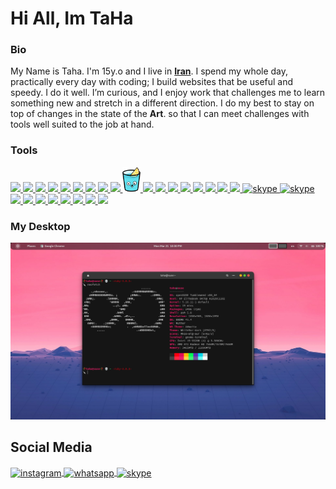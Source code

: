 # Hi All, Im TaHa

### Bio
My Name is Taha. I'm 15y.o and I live in [**Iran**](https://en.wikipedia.org/wiki/Iran). I spend my whole day, practically every day with coding;
I build websites that be useful and speedy. I do it well.
I’m curious, and I enjoy work that challenges me to learn something new and stretch in a different direction.
I do my best to stay on top of changes in the state of the **Art**. so that I can meet challenges with tools well suited to the job at hand.

### Tools
<a href="https://www.javascript.com">
    <img src="https://upload.wikimedia.org/wikipedia/commons/thumb/9/99/Unofficial_JavaScript_logo_2.svg/2048px-Unofficial_JavaScript_logo_2.svg.png" with="40" height="40"/>
</a>
<a href="https://www.typescriptlang.org/">
    <img src="https://iconape.com/wp-content/png_logo_vector/typescript.png" with="40" height="40"/>
</a>
<a href="https://vuejs.org/">
    <img src="https://upload.wikimedia.org/wikipedia/commons/thumb/9/95/Vue.js_Logo_2.svg/2367px-Vue.js_Logo_2.svg.png" with="40" height="40"/>
</a>
</a>
<a href="https://nuxtjs.org/">
    <img src="https://upload.wikimedia.org/wikipedia/commons/thumb/a/ae/Nuxt_logo.svg/1200px-Nuxt_logo.svg.png" with="40" height="40"/>
</a>
<a href="https://reactjs.org/">
    <img src="https://upload.wikimedia.org/wikipedia/commons/thumb/a/a7/React-icon.svg/2300px-React-icon.svg.png" with="40" height="40"/>
</a>
<a href="https://graphql.org/">
    <img src="https://cdn.worldvectorlogo.com/logos/nodejs-icon.svg" with="40" height="40"/>
</a>
<a href="https://mochajs.org/">
    <img src="https://cdn.freebiesupply.com/logos/large/2x/mocha-1-logo-png-transparent.png" with="40" height="40"/>
</a>
<a href="https://graphql.org/">
    <img src="https://upload.wikimedia.org/wikipedia/commons/thumb/1/17/GraphQL_Logo.svg/2048px-GraphQL_Logo.svg.png" with="40" height="40"/>
</a>
<a href="https://go.dev">
    <img src="https://seeklogo.com/images/G/go-logo-046185B647-seeklogo.com.png" with="40" height="40"/>
</a>
<a href="https://github.com/gin-gonic/gin">
    <img src="https://raw.githubusercontent.com/gin-gonic/logo/master/color.png" with="40" height="40"/>
</a>
<a href="https://rubyonrails.org/">
    <img src="https://upload.wikimedia.org/wikipedia/commons/thumb/6/62/Ruby_On_Rails_Logo.svg/1200px-Ruby_On_Rails_Logo.svg.png" with="40" height="40"/>
</a>
<a href="https://crystal-lang.org/">
    <img src="https://crystal-lang.org/assets/media/crystal_icon.svg" with="45" height="45"/>
</a>
<a href="https://www.djangoproject.com/">
    <img src="https://upload.wikimedia.org/wikipedia/commons/thumb/c/c3/Python-logo-notext.svg/1200px-Python-logo-notext.svg.png" with="40" height="40"/>
</a>
<a href="https://rubyonrails.org/">
    <img src="https://www.djangoproject.com/m/img/logos/django-logo-negative.png" with="40" height="40"/>
</a>
<a href="https://en.opensuse.org/">
    <img src="https://upload.wikimedia.org/wikipedia/commons/thumb/d/d0/OpenSUSE_Logo.svg/2560px-OpenSUSE_Logo.svg.png" with="40" height="40"/>
</a>
<a href="https://www.gnu.org/software/bash/">
    <img src="https://upload.wikimedia.org/wikipedia/commons/thumb/4/4b/Bash_Logo_Colored.svg/1200px-Bash_Logo_Colored.svg.png" with="40" height="40"/>
</a>
<a href="https://git-scm.com/">
    <img src="https://git-scm.com/images/logos/downloads/Git-Icon-1788C.png" with="40" height="40"/>
</a>
<a href="https://www.netlify.com/">
    <img src="https://seeklogo.com/images/N/netlify-logo-758722CDF4-seeklogo.com.png" with="40" height="40"/>
</a>
<a href="https://www.heroku.com">
    <img src="https://upload.wikimedia.org/wikipedia/commons/thumb/e/ec/Heroku_logo.svg/2560px-Heroku_logo.svg.png" alt="skype" height="40"  />
</a>
<a href="https://www.cloudflare.com/">
    <img src="https://upload.wikimedia.org/wikipedia/de/thumb/a/a2/Cloudflare_logo.svg/2000px-Cloudflare_logo.svg.png?20191103065703" alt="skype" height="40"  />
</a>
<a href="https://www.docker.com/">
    <img src="https://www.docker.com/sites/default/files/d8/2019-07/vertical-logo-monochromatic.png" with="40" height="40"/>
</a>
<a href="https://nginx.com/">
    <img src="https://cdn.iconscout.com/icon/free/png-256/nginx-3521604-2945048.png" with="40" height="40"/>
</a>
<a href="https://apache.org">
    <img src="https://upload.wikimedia.org/wikipedia/commons/thumb/7/7e/Apache_Feather_Logo.svg/1200px-Apache_Feather_Logo.svg.png" with="40" height="40"/>
</a>
<a href="https://mysql.com/">
    <img src="https://download.logo.wine/logo/MySQL/MySQL-Logo.wine.png" with="40" height="40"/>
</a>
<a href="https://www.postgresql.org/">
    <img src="https://upload.wikimedia.org/wikipedia/commons/thumb/2/29/Postgresql_elephant.svg/1200px-Postgresql_elephant.svg.png" with="40" height="40"/>
</a>
<a href="https://www.mariadb.org/">
    <img src="https://cdn.worldvectorlogo.com/logos/mariadb.svg" with="40" height="40"/>
</a>
<a href="https://mongodb.com/">
    <img src="https://upload.wikimedia.org/wikipedia/commons/thumb/9/93/MongoDB_Logo.svg/2560px-MongoDB_Logo.svg.png" with="40" height="40"/>
</a>
<a href="https://redis.io/">
    <img src="https://seeklogo.com/images/R/redis-logo-E403D4DD6A-seeklogo.com.png" with="40" height="40"/>
</a>

### My Desktop
![open suse linux](https://raw.githubusercontent.com/tahadostifam/screenfetch/main/desktop19.png)

## Social Media  
<a href="https://instagram.com/learn_golang_with_taha">
    <img align="center" src="https://cdn4.iconfinder.com/data/icons/social-media-2210/24/Instagram-512.png" alt="instagram" height="40" width="40" />
</a>
<a href="https://wa.me/989368392346">
    <img align="center" src="https://logosarchive.com/wp-content/uploads/2021/07/Whatsapp-logo-icon-transparent.png" alt="whatsapp" height="35" width="35" />
</a>
<a href="https://join.skype.com/invite/fqli85vYbx1z">
    <img align="center" src="https://www.iconpacks.net/icons/1/free-skype-icon-132-thumb.png" alt="skype" height="40" width="40" />
</a>

